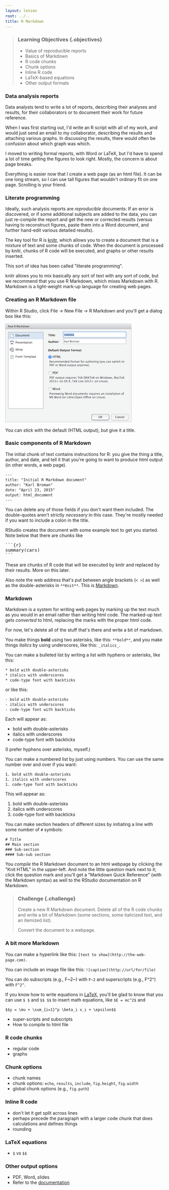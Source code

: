 ```yaml
---
layout: lesson
root: ../..
title: R Markdown
---
```





> ### Learning Objectives {.objectives}
>
> * Value of reproducible reports
> * Basics of Markdown
> * R code chunks
> * Chunk options
> * Inline R code
> * LaTeX-based equations
> * Other output formats


### Data analysis reports

Data analysts tend to write a lot of reports, describing their
analyses and results, for their collaborators or to document their
work for future reference.

When I was first starting out, I'd write an R script with all of my
work, and would just send an email to my collaborator, describing the
results and attaching various graphs. In discussing the results, there
would often be confusion about which graph was which.

I moved to writing formal reports, with Word or LaTeX, but I'd have to
spend a lot of time getting the figures to look right. Mostly, the
concern is about page breaks.

Everything is easier now that I create a web page (as an html
file). It can be one long stream, so I can use tall figures that
wouldn't ordinary fit on one page. Scrolling is your friend.


### Literate programming

Ideally, such analysis reports are _reproducible_ documents: If an
error is discovered, or if some additional subjects are added to the
data, you can just re-compile the report and get the new or corrected
results (versus having to reconstruct figures, paste them into
a Word document, and further hand-edit various detailed results).

The key tool for R is [knitr](http://yihui.name/knitr/), which allows
you to create a document that is a mixture of text and some chunks of
code. When the document is processed by knitr, chunks of R code will
be executed, and graphs or other results inserted.

This sort of idea has been called "literate programming".

knitr allows you to mix basically any sort of text with any sort of
code, but we recommend that you use R Markdown, which mixes Markdown
with R. Markdown is a light-weight mark-up language for creating web
pages.


### Creating an R Markdown file

Within R Studio, click File &rarr; New File &rarr; R Markdown and
you'll get a dialog box like this:

![](img/New_R_Markdown.png)<br/>

You can stick with the default (HTML output), but give it a title.


### Basic components of R Markdown

The initial chunk of text contains instructions for R: you give the
thing a title, author, and date, and tell it that you're going to want
to produce html output (in other words, a web page).

```
---
title: "Initial R Markdown document"
author: "Karl Broman"
date: "April 23, 2015"
output: html_document
---
```

You can delete any of those fields if you don't want them
included. The double-quotes aren't strictly _necessary_ in this case.
They're mostly needed if you want to include a colon in the title.

RStudio creates the document with some example text to get you
started. Note below that there are chunks like

<pre>
&#96;&#96;&#96;{r}
summary(cars)
&#96;&#96;&#96;
</pre>

These are chunks of R code that will be executed by knitr and replaced
by their results. More on this later.

Also note the web address that's put between angle brackets (`< >`) as
well as the double-asterisks in `**Knit**`. This is
[Markdown](http://daringfireball.net/projects/markdown/syntax).

### Markdown

Markdown is a system for writing web pages by marking up the text much
as you would in an email rather than writing html code. The marked-up
text gets _converted_ to html, replacing the marks with the proper
html code.

For now, let's delete all of the stuff that's there and write a bit of
markdown.

You make things **bold** using two asterisks, like this: `**bold**`,
and you make things _italics_ by using underscores, like this:
`_italics_`.

You can make a bulleted list by writing a list with hyphens or
asterisks, like this:

```
* bold with double-asterisks
* italics with underscores
* code-type font with backticks
```

or like this:

```
- bold with double-asterisks
- italics with underscores
- code-type font with backticks
```

Each will appear as:

- bold with double-asterisks
- italics with underscores
- code-type font with backticks

(I prefer hyphens over asterisks, myself.)

You can make a numbered list by just using numbers. You can use the
same number over and over if you want:

```
1. bold with double-asterisks
1. italics with underscores
1. code-type font with backticks
```

This will appear as:

1. bold with double-asterisks
1. italics with underscores
1. code-type font with backticks

You can make section headers of different sizes by initiating a line
with some number of `#` symbols:

```
# Title
## Main section
### Sub-section
#### Sub-sub section
```

You _compile_ the R Markdown document to an html webpage by clicking
the "Knit HTML" in the upper-left. And note the little question mark
next to it; click the question mark and you'll get a "Markdown Quick
Reference" (with the Markdown syntax) as well to the RStudio
documentation on R Markdown.

> ### Challenge {.challenge}
>
> Create a new R Markdown document. Delete all of the R code chunks
> and write a bit of Markdown (some sections, some italicized
> text, and an itemized list).
>
> Convert the document to a webpage.

### A bit more Markdown

You can make a hyperlink like this:
`[text to show](http://the-web-page.com)`.

You can include an image file like this: `![caption](http://url/for/file)`

You can do subscripts (e.g., F~2~) with `F~2` and superscripts (e.g.,
F^2^) with `F^2^`.

If you know how to write equations in
[LaTeX](http://www.latex-project.org/), you'll be glad to know that
you can use `$ $` and `$$ $$` to insert math equations, like
`$E = mc^2$` and

```
$$y = \mu + \sum_{i=1}^p \beta_i x_i + \epsilon$$
```


  - super-scripts and subscripts
- How to compile to html file

### R code chunks

- regular code
- graphs

### Chunk options

- chunk names
- chunk options: `echo`, `results`, `include`, `fig.height`, `fig.width`
- global chunk options (e.g., `fig.path`)

### Inline R code

- don't let it get split across lines
- perhaps precede the paragraph with a larger code chunk that does
  calculations and defines things
- rounding

### LaTeX equations

- `$` vs `$$`

### Other output options

- PDF, Word, slides
- Refer to the [documentation](http://rmarkdown.rstudio.com/)
